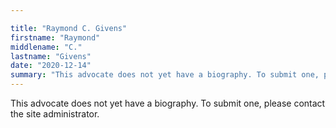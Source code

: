```yaml
---

title: "Raymond C. Givens"
firstname: "Raymond"
middlename: "C."
lastname: "Givens"
date: "2020-12-14"
summary: "This advocate does not yet have a biography. To submit one, please contact the site administrator."
---
```

This advocate does not yet have a biography. To submit one, please contact the site administrator.

